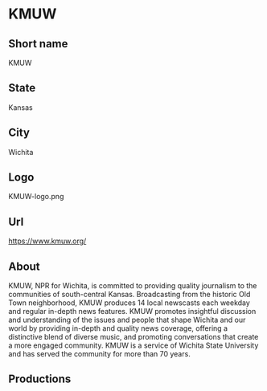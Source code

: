 # KMUW

## Short name

KMUW

## State

Kansas

## City

Wichita

## Logo

KMUW-logo.png

## Url

https://www.kmuw.org/

## About

KMUW, NPR for Wichita, is committed to providing quality journalism to the communities of south-central Kansas. Broadcasting from the historic Old Town neighborhood, KMUW produces 14 local newscasts each weekday and regular in-depth news features. KMUW promotes insightful discussion and understanding of the issues and people that shape Wichita and our world by providing in-depth and quality news coverage, offering a distinctive blend of diverse music, and promoting conversations that create a more engaged community. KMUW is a service of Wichita State University and has served the community for more than 70 years.

## Productions

